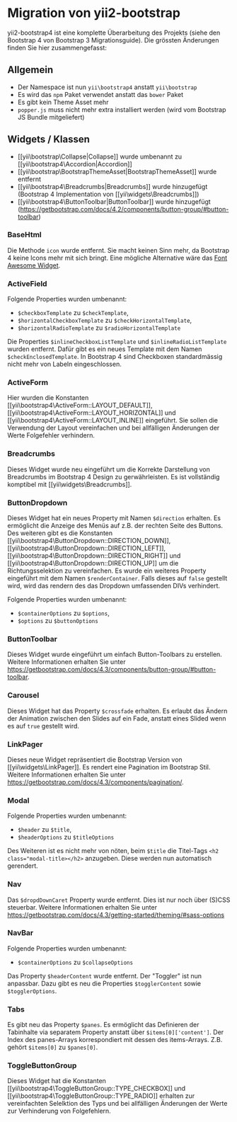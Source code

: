 Migration von yii2-bootstrap
============================

yii2-bootstrap4 ist eine komplette Überarbeitung des Projekts (siehe den Bootstrap 4 von Bootstrap 3 Migrationsguide).
Die grössten Änderungen finden Sie hier zusammengefasst:

## Allgemein

* Der Namespace ist nun `yii\bootstrap4` anstatt `yii\bootstrap`
* Es wird das `npm` Paket verwendet anstatt das `bower` Paket
* Es gibt kein Theme Asset mehr
* `popper.js` muss nicht mehr extra installiert werden (wird vom Bootstrap JS Bundle mitgeliefert) 

## Widgets / Klassen

* [[yii\bootstrap\Collapse|Collapse]] wurde umbenannt zu [[yii\bootstrap4\Accordion|Accordion]]
* [[yii\bootstrap\BootstrapThemeAsset|BootstrapThemeAsset]] wurde entfernt
* [[yii\bootstrap4\Breadcrumbs|Breadcrumbs]] wurde hinzugefügt (Bootstrap 4 Implementation von [[yii\widgets\Breadcrumbs]])
* [[yii\bootstrap4\ButtonToolbar|ButtonToolbar]] wurde hinzugefügt (https://getbootstrap.com/docs/4.2/components/button-group/#button-toolbar)


### BaseHtml

Die Methode `icon` wurde entfernt. Sie macht keinen Sinn mehr, da Bootstrap 4 keine Icons mehr mit sich bringt. Eine
mögliche Alternative wäre das [Font Awesome Widget](https://github.com/rmrevin/yii2-fontawesome).

### ActiveField

Folgende Properties wurden umbenannt:
* `$checkboxTemplate` zu `$checkTemplate`,
* `$horizontalCheckboxTemplate` zu `$checkHorizontalTemplate`,
* `$horizontalRadioTemplate` zu `$radioHorizontalTemplate`

Die Properties `$inlineCheckboxListTemplate` und `$inlineRadioListTemplate` wurden entfernt. Dafür gibt es ein neues 
Template mit dem Namen `$checkEnclosedTemplate`. In Bootstrap 4 sind Checkboxen standardmässig nicht mehr von Labeln 
eingeschlossen.

### ActiveForm

Hier wurden die Konstanten [[yii\bootstrap4\ActiveForm::LAYOUT_DEFAULT]], [[yii\bootstrap4\ActiveForm::LAYOUT_HORIZONTAL]]
und [[yii\bootstrap4\ActiveForm::LAYOUT_INLINE]] eingeführt. Sie sollen die Verwendung der Layout vereinfachen und bei
allfälligen Änderungen der Werte Folgefehler verhindern.

### Breadcrumbs

Dieses Widget wurde neu eingeführt um die Korrekte Darstellung von Breadcrumbs im Bootstrap 4 Design zu gerwährleisten.
Es ist vollständig komptibel mit [[yii\widgets\Breadcrumbs]].

### ButtonDropdown

Dieses Widget hat ein neues Property mit Namen `$direction` erhalten. Es ermöglicht die Anzeige des Menüs auf z.B. der
rechten Seite des Buttons. Des weiteren gibt es die Konstanten  [[yii\bootstrap4\ButtonDropdown::DIRECTION_DOWN]], 
[[yii\bootstrap4\ButtonDropdown::DIRECTION_LEFT]], [[yii\bootstrap4\ButtonDropdown::DIRECTION_RIGHT]] und 
[[yii\bootstrap4\ButtonDropdown::DIRECTION_UP]] um die Richtungsselektion zu vereinfachen.
Es wurde ein weiteres Property eingeführt mit dem Namen `$renderContainer`. Falls dieses auf `false` gestellt wird, wird
das rendern des das Dropdown umfassenden DIVs verhindert.

Folgende Properties wurden umbenannt:
* `$containerOptions` zu `$options`,
* `$options` zu `$buttonOptions`

### ButtonToolbar

Dieses Widget wurde eingeführt um einfach Button-Toolbars zu erstellen. Weitere Informationen erhalten Sie unter
https://getbootstrap.com/docs/4.3/components/button-group/#button-toolbar.

### Carousel

Dieses Widget hat das Property `$crossfade` erhalten. Es erlaubt das Ändern der Animation zwischen den Slides auf ein Fade,
anstatt eines Slided wenn es auf `true` gestellt wird.

### LinkPager

Dieses neue Widget repräsentiert die Bootstrap Version von [[yii\widgets\LinkPager]]. Es rendert eine Pagination im Bootstrap
Stil. Weitere Informationen erhalten Sie unter https://getbootstrap.com/docs/4.3/components/pagination/.

### Modal

Folgende Properties wurden umbenannt:
* `$header` zu `$title`,
* `$headerOptions` zu `$titleOptions`

Des Weiteren ist es nicht mehr von nöten, beim `$title` die Titel-Tags `<h2 class="modal-title></h2>` anzugeben. Diese
werden nun automatisch gerendert.

### Nav

Das `$dropdDownCaret` Property wurde entfernt. Dies ist nur noch über (S)CSS steuerbar. Weitere Informationen erhalten Sie
unter https://getbootstrap.com/docs/4.3/getting-started/theming/#sass-options

### NavBar

Folgende Properties wurden umbenannt:
* `$containerOptions` zu `$collapseOptions`

Das Property `$headerContent` wurde entfernt. Der "Toggler" ist nun anpassbar. Dazu gibt es neu die Properties 
`$togglerContent` sowie `$togglerOptions`.

### Tabs

Es gibt neu das Property `$panes`. Es ermöglicht das Definieren der Tabinhalte via separatem Property anstatt über
`$items[0]['content']`. Der Index des panes-Arrays korrespondiert mit dessen des items-Arrays. Z.B. gehört `$items[0]`
zu `$panes[0]`.

### ToggleButtonGroup

Dieses Widget hat die Konstanten [[yii\bootstrap4\ToggleButtonGroup::TYPE_CHECKBOX]] und
[[yii\bootstrap4\ToggleButtonGroup::TYPE_RADIO]] erhalten zur vereinfachten Selelktion des Typs und bei allfälligen 
Änderungen der Werte zur Verhinderung von Folgefehlern.
